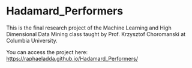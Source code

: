 # Hadamard_Performers

This is the final research project of the Machine Learning and High Dimensional Data Mining class taught by Prof. Krzysztof Choromanski at Columbia University. 

You can access the project here: https://raphaeladda.github.io/Hadamard_Performers/
